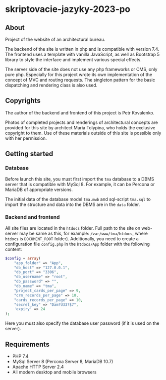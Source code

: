 # skriptovacie-jazyky-2023-po

## About

Project of the website of an architectural bureau. 

The backend of the site is written in php and is compatible with version 7.4. The frontend uses a template with vanilla JavaScript, as well as Bootstrap 5 library to style the interface and implement various special effects.

The server side of the site does not use any php frameworks or CMS, only pure php. Especially for this project wrote its own implementation of the concept of MVC and routing requests. The singleton pattern for the basic dispatching and rendering class is also used.

## Copyrights

The author of the backend and frontend of this project is Petr Kovalenko.

Photos of completed projects and renderings of architectural concepts are provided for this site by architect Maria Tolypina, who holds the exclusive copyright to them. Use of these materials outside of this site is possible only with her permission.

## Getting started

### Database

Before launch this site, you must first import the `tma` database to a DBMS server that is compatible with MySql 8. For example, it can be Percona or MariaDB of appropriate versions.

The initial data of the database model `tma.mwb` and sql-script `tma.sql` to import the structure and data into the DBMS are in the `data` folder.

### Backend and frontend

All site files are located in the `htdocs` folder. Full path to the site on web-server may be same as this, for example: `/var/www/tma/htdocs`, where `htdocs` is `DOCUMENT_ROOT` folder). Additionally, you need to create a configuration file `config.php` in the `htdocs/App` folder with the following content:

```php
$config = array(
    "app_folder" => "App",
    "db_host" => "127.0.0.1",
    "db_port" => "3306",
    "db_username" => "root",
    "db_password" => "",
    "db_name" => "tma",
    "project_cards_per_page" => 9,
    "crm_records_per_page" => 10,
    "cards_records_per_page" => 10,
    "secret_key" => "Dam?U33?$7",
    'expiry' => 24
);
```

Here you must also specify the database user password (if it is used on the server).

## Requirements

- PHP 7.4
- MySql Server 8 (Percona Server 8, MariaDB 10.7)
- Apache HTTP Server 2.4
- All modern desktop and mobile browsers